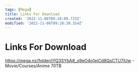 ```yaml
---
tags: [Mega]
title: Links For Download
created: '2022-11-06T09:26:09.723Z'
modified: '2022-11-06T09:28:20.314Z'
---
```


# Links For Download

https://mega.nz/folder/iYQ3SYbA#_o9eO4o1eiCd8QsCTU7iUw  - Movie/Courses/Anime 70TB

